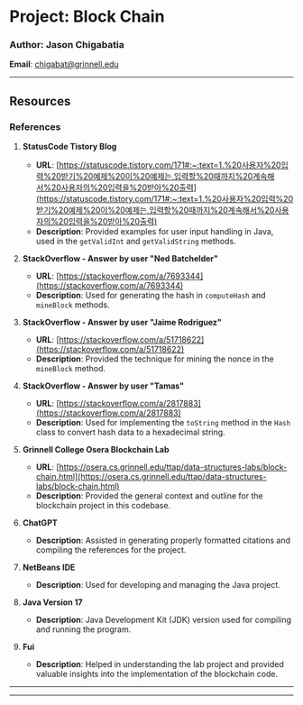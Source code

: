 # Project: Block Chain

### Author: Jason Chigabatia  
**Email**: [chigabat@grinnell.edu](mailto:chigabat@grinnell.edu)

---

## Resources

### References

1. **StatusCode Tistory Blog**  
   - **URL**: [https://statuscode.tistory.com/171#:~:text=1.%20사용자%20입력%20받기%20예제%20이%20예제는,입력할%20때까지%20계속해서%20사용자의%20입력을%20받아%20출력](https://statuscode.tistory.com/171#:~:text=1.%20사용자%20입력%20받기%20예제%20이%20예제는,입력할%20때까지%20계속해서%20사용자의%20입력을%20받아%20출력)  
   - **Description**: Provided examples for user input handling in Java, used in the `getValidInt` and `getValidString` methods.

2. **StackOverflow - Answer by user "Ned Batchelder"**  
   - **URL**: [https://stackoverflow.com/a/7693344](https://stackoverflow.com/a/7693344)  
   - **Description**: Used for generating the hash in `computeHash` and `mineBlock` methods.

3. **StackOverflow - Answer by user "Jaime Rodriguez"**  
   - **URL**: [https://stackoverflow.com/a/51718622](https://stackoverflow.com/a/51718622)  
   - **Description**: Provided the technique for mining the nonce in the `mineBlock` method.

4. **StackOverflow - Answer by user "Tamas"**  
   - **URL**: [https://stackoverflow.com/a/2817883](https://stackoverflow.com/a/2817883)  
   - **Description**: Used for implementing the `toString` method in the `Hash` class to convert hash data to a hexadecimal string.

5. **Grinnell College Osera Blockchain Lab**  
   - **URL**: [https://osera.cs.grinnell.edu/ttap/data-structures-labs/block-chain.html](https://osera.cs.grinnell.edu/ttap/data-structures-labs/block-chain.html)  
   - **Description**: Provided the general context and outline for the blockchain project in this codebase.

6. **ChatGPT**  
   - **Description**: Assisted in generating properly formatted citations and compiling the references for the project.

7. **NetBeans IDE**  
   - **Description**: Used for developing and managing the Java project.

8. **Java Version 17**  
   - **Description**: Java Development Kit (JDK) version used for compiling and running the program.

9. **Fui**  
   - **Description**: Helped in understanding the lab project and provided valuable insights into the implementation of the blockchain code.

---

* * *
